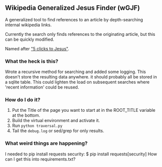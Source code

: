 
## Wikipedia Generalized Jesus Finder (wGJF)

A generalized tool to find references to an article by depth-searching internal wikipedia links.

Currently the search only finds references to the originating article, but this can be quickly modified.

Named after ["5 clicks to Jesus"](http://www.urbandictionary.com/define.php?term=5%20Clicks%20To%20Jesus).



### What the heck is this?

Wrote a recursive method for searching and added some logging. This doesn't store the resulting data anywhere. it should probably all be stored in a sqlite table. This could lighten the load on subsequent searches where 'recent information' could be reused.


### How do I do it?

1. Put the Title of the page you want to start at in the ROOT_TITLE variable at the bottom.
2. Build the virtual environment and activate it.
3. Run `python traversal.py`
4. Tail the `debug.log` or sed/grep for only results.

### What weird things are happening?

I needed to pip install requests security: $ pip install requests[security]
How can I get this into requirements.txt?
